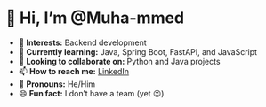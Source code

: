 # 👋 Hi, I’m @Muha-mmed

- 👀 **Interests:** Backend development  
- 🌱 **Currently learning:** Java, Spring Boot, FastAPI, and JavaScript  
- 💞️ **Looking to collaborate on:** Python and Java projects  
- 📫 **How to reach me:** [LinkedIn](https://www.linkedin.com/in/muhd8)  
- 👨 **Pronouns:** He/Him  
- 😄 **Fun fact:** I don’t have a team (yet 😉)  
